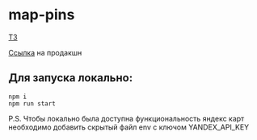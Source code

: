 # map-pins

[ТЗ](https://kindhearted-equipment-3e7.notion.site/React-fd2fe66b1bec4125ba8ef70c67b2a5b4)

[Ссылка](https://copy-of-a.github.io/map-pins/) на продакшн

## Для запуска локально: 
```
npm i
npm run start
```

P.S. Чтобы локально была доступна функциональность яндекс карт необходимо добавить скрытый файл env с ключом YANDEX_API_KEY
